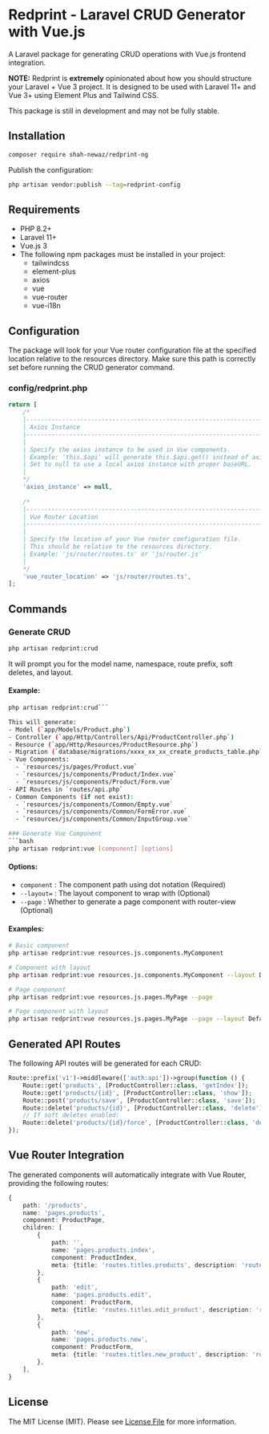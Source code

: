 # Redprint - Laravel CRUD Generator with Vue.js

A Laravel package for generating CRUD operations with Vue.js frontend integration.

**NOTE:** Redprint is **extremely** opinionated about how you should structure your Laravel + Vue 3 project. It is designed to be used with Laravel 11+ and Vue 3+ using Element Plus and Tailwind CSS.

This package is still in development and may not be fully stable.

## Installation

```bash
composer require shah-newaz/redprint-ng
```

Publish the configuration:

```bash
php artisan vendor:publish --tag=redprint-config
```

## Requirements

- PHP 8.2+
- Laravel 11+
- Vue.js 3
- The following npm packages must be installed in your project:
  - tailwindcss
  - element-plus
  - axios
  - vue
  - vue-router
  - vue-i18n

## Configuration

The package will look for your Vue router configuration file at the specified location relative to the resources directory. Make sure this path is correctly set before running the CRUD generator command.

### config/redprint.php
```php
return [
    /*
    |--------------------------------------------------------------------------
    | Axios Instance
    |--------------------------------------------------------------------------
    |
    | Specify the axios instance to be used in Vue components.
    | Example: 'this.$api' will generate this.$api.get() instead of axios.get()
    | Set to null to use a local axios instance with proper baseURL.
    |
    */
    'axios_instance' => null,
    
    /*
    |--------------------------------------------------------------------------
    | Vue Router Location
    |--------------------------------------------------------------------------
    |
    | Specify the location of your Vue router configuration file.
    | This should be relative to the resources directory.
    | Example: 'js/router/routes.ts' or 'js/router.js'
    |
    */
    'vue_router_location' => 'js/router/routes.ts',
];
```

## Commands

### Generate CRUD
```bash
php artisan redprint:crud
```

It will prompt you for the model name, namespace, route prefix, soft deletes, and layout.

#### Example:
```bash
php artisan redprint:crud```

This will generate:
- Model (`app/Models/Product.php`)
- Controller (`app/Http/Controllers/Api/ProductController.php`)
- Resource (`app/Http/Resources/ProductResource.php`)
- Migration (`database/migrations/xxxx_xx_xx_create_products_table.php`)
- Vue Components:
  - `resources/js/pages/Product.vue`
  - `resources/js/components/Product/Index.vue`
  - `resources/js/components/Product/Form.vue`
- API Routes in `routes/api.php`
- Common Components (if not exist):
  - `resources/js/components/Common/Empty.vue`
  - `resources/js/components/Common/FormError.vue`
  - `resources/js/components/Common/InputGroup.vue`

### Generate Vue Component
```bash
php artisan redprint:vue [component] [options]
```

#### Options:
- `component` : The component path using dot notation (Required)
- `--layout=` : The layout component to wrap with (Optional)
- `--page` : Whether to generate a page component with router-view (Optional)

#### Examples:
```bash
# Basic component
php artisan redprint:vue resources.js.components.MyComponent

# Component with layout
php artisan redprint:vue resources.js.components.MyComponent --layout DefaultLayout

# Page component
php artisan redprint:vue resources.js.pages.MyPage --page

# Page component with layout
php artisan redprint:vue resources.js.pages.MyPage --page --layout DefaultLayout
```

## Generated API Routes

The following API routes will be generated for each CRUD:

```php
Route::prefix('v1')->middleware(['auth:api'])->group(function () {
    Route::get('products', [ProductController::class, 'getIndex']);
    Route::get('products/{id}', [ProductController::class, 'show']);
    Route::post('products/save', [ProductController::class, 'save']);
    Route::delete('products/{id}', [ProductController::class, 'delete']);
    // If soft deletes enabled:
    Route::delete('products/{id}/force', [ProductController::class, 'deleteFromTrash']);
});
```

## Vue Router Integration

The generated components will automatically integrate with Vue Router, providing the following routes:

```typescript
{
    path: '/products',
    name: 'pages.products',
    component: ProductPage,
    children: [
        {
            path: '',
            name: 'pages.products.index',
            component: ProductIndex,
            meta: {title: 'routes.titles.products', description: 'routes.descriptions.products', requiresAuth: true},
        },
        {
            path: 'edit',
            name: 'pages.products.edit',
            component: ProductForm,
            meta: {title: 'routes.titles.edit_product', description: 'routes.descriptions.edit_product', requiresAuth: true},
        },
        {
            path: 'new',
            name: 'pages.products.new',
            component: ProductForm,
            meta: {title: 'routes.titles.new_product', description: 'routes.descriptions.new_product', requiresAuth: true},
        },
    ],
}
```

## License

The MIT License (MIT). Please see [License File](LICENSE.md) for more information.



